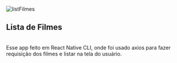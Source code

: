 ![listFilmes](https://github.com/SilaSantos/List_FilmesApp/assets/150076781/90c0302b-f8ca-42fc-9d78-298d3ee9f7f7)


## Lista de Filmes
<br>
Esse app feito em React Native CLI, onde foi usado axios para fazer requisição dos filmes e listar na tela do usuário.

